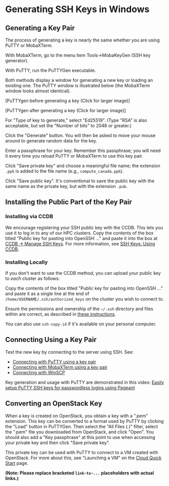 # Generating SSH Keys in Windows

## Generating a Key Pair

The process of generating a key is nearly the same whether you are using PuTTY or MobaXTerm.

With MobaXTerm, go to the menu item Tools->MobaKeyGen (SSH key generator).

With PuTTY, run the PuTTYGen executable.

Both methods display a window for generating a new key or loading an existing one.  The PuTTY window is illustrated below (the MobaXTerm window looks almost identical).

[PuTTYgen before generating a key (Click for larger image)]

[PuTTYgen after generating a key (Click for larger image)]

For "Type of key to generate," select "Ed25519". (Type "RSA" is also acceptable, but set the "Number of bits" to 2048 or greater.)

Click the "Generate" button.  You will then be asked to move your mouse around to generate random data for the key.

Enter a passphrase for your key. Remember this passphrase; you will need it every time you reload PuTTY or MobaXTerm to use this key pair.

Click "Save private key" and choose a meaningful file name; the extension `.ppk` is added to the file name (e.g., `compute_canada.ppk`).

Click "Save public key". It's conventional to save the public key with the same name as the private key, but with the extension `.pub`.


## Installing the Public Part of the Key Pair

### Installing via CCDB

We encourage registering your SSH public key with the CCDB. This lets you use it to log in to any of our HPC clusters. Copy the contents of the box titled "Public key for pasting into OpenSSH ..." and paste it into the box at [CCDB -> Manage SSH Keys](link-to-ccdb-ssh-keys). For more information, see [SSH Keys: Using CCDB](link-to-ccdb-ssh-keys-page).


### Installing Locally

If you don't want to use the CCDB method, you can upload your public key to *each* cluster as follows:

Copy the contents of the box titled "Public key for pasting into OpenSSH ..." and paste it as a single line at the end of `/home/USERNAME/.ssh/authorized_keys` on the cluster you wish to connect to.

Ensure the permissions and ownership of the `~/.ssh` directory and files within are correct, as described in [these instructions](link-to-permissions-instructions).

You can also use `ssh-copy-id` if it's available on your personal computer.


## Connecting Using a Key Pair

Test the new key by connecting to the server using SSH. See:

* [Connecting with PuTTY using a key pair](link-to-putty-instructions)
* [Connecting with MobaXTerm using a key pair](link-to-mobaxterm-instructions)
* [Connecting with WinSCP](link-to-winscp-instructions)

Key generation and usage with PuTTY are demonstrated in this video: [Easily setup PuTTY SSH keys for passwordless logins using Pageant](link-to-video)


## Converting an OpenStack Key

When a key is created on OpenStack, you obtain a key with a ".pem" extension. This key can be converted to a format used by PuTTY by clicking the "Load" button in PuTTYGen. Then select the "All Files (*.*)" filter, select the ".pem" file you downloaded from OpenStack, and click "Open". You should also add a "Key passphrase" at this point to use when accessing your private key and then click "Save private key".

This private key can be used with PuTTY to connect to a VM created with OpenStack. For more about this, see "Launching a VM" on the [Cloud Quick Start](link-to-cloud-quickstart) page.


**(Note:  Please replace bracketed `link-to-...` placeholders with actual links.)**
